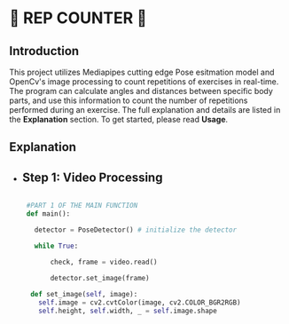 # 👑 **REP COUNTER** 👑

## Introduction 

  This project utilizes Mediapipes cutting edge Pose esitmation model and OpenCv's image processing to count repetitions of exercises in real-time. The program can calculate angles and distances between specific body parts, and use this information to count the number of repetitions performed during an exercise. The full explanation and details are listed in the **Explanation** section. To get started, please read **Usage**.

## Explanation
  
   * ## Step 1: Video Processing 
     ```Python
     
      #PART 1 OF THE MAIN FUNCTION
      def main():

        detector = PoseDetector() # initialize the detector

        while True: 

            check, frame = video.read() 

            detector.set_image(frame) 
            
       def set_image(self, image):
         self.image = cv2.cvtColor(image, cv2.COLOR_BGR2RGB)
         self.height, self.width, _ = self.image.shape



       
      ```

